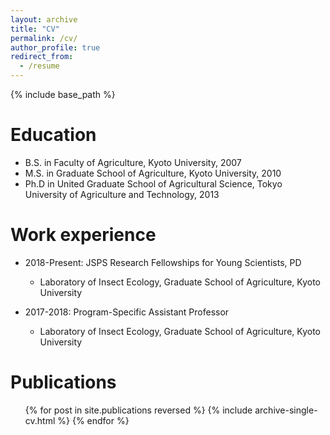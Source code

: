 ```yaml
---
layout: archive
title: "CV"
permalink: /cv/
author_profile: true
redirect_from:
  - /resume
---
```


{% include base_path %}

# Education
* B.S. in Faculty of Agriculture, Kyoto University, 2007  
* M.S. in Graduate School of Agriculture, Kyoto University, 2010  
* Ph.D in United Graduate School of Agricultural Science, Tokyo University of Agriculture and Technology, 2013  


# Work experience
* 2018-Present: JSPS Research Fellowships for Young Scientists, PD  
  * Laboratory of Insect Ecology, Graduate School of Agriculture, Kyoto University    
  
* 2017-2018: Program-Specific Assistant Professor  
  * Laboratory of Insect Ecology, Graduate School of Agriculture, Kyoto University    


# Publications
  <ul>{% for post in site.publications reversed %}
    {% include archive-single-cv.html %}
  {% endfor %}</ul>
